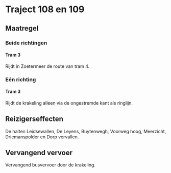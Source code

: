 # Traject 108 en 109
## Maatregel
### Beide richtingen

#### Tram 3
Rijdt in Zoetermeer de route van tram 4.

### Eén richting

#### Tram 3
Rijdt de krakeling alleen via de ongestremde kant als ringlijn.

## Reizigerseffecten
De halten Leidsewallen, De Leyens, Buytenwegh, Voorweg hoog,  Meerzicht, Driemanspolder en Dorp vervallen.

## Vervangend vervoer
Vervangend busvervoer door de krakeling.


